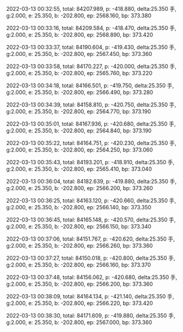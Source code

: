 2022-03-13 00:32:55, total: 84207.989, p: -418.880, delta:25.350 手, g:2.000, e: 25.350, b: -202.800, ep: 2568.160, bp: 373.380

2022-03-13 00:33:16, total: 84209.584, p: -418.470, delta:25.350 手, g:2.000, e: 25.350, b: -202.800, ep: 2568.890, bp: 373.420

2022-03-13 00:33:37, total: 84190.604, p: -419.430, delta:25.350 手, g:2.000, e: 25.350, b: -202.800, ep: 2567.450, bp: 373.360

2022-03-13 00:33:58, total: 84170.227, p: -420.000, delta:25.350 手, g:2.000, e: 25.350, b: -202.800, ep: 2565.760, bp: 373.220

2022-03-13 00:34:18, total: 84166.501, p: -419.750, delta:25.350 手, g:2.000, e: 25.350, b: -202.800, ep: 2566.490, bp: 373.280

2022-03-13 00:34:39, total: 84158.810, p: -420.750, delta:25.350 手, g:2.000, e: 25.350, b: -202.800, ep: 2564.770, bp: 373.190

2022-03-13 00:35:01, total: 84167.936, p: -420.680, delta:25.350 手, g:2.000, e: 25.350, b: -202.800, ep: 2564.840, bp: 373.190

2022-03-13 00:35:22, total: 84164.751, p: -420.230, delta:25.350 手, g:2.000, e: 25.350, b: -202.800, ep: 2564.250, bp: 373.060

2022-03-13 00:35:43, total: 84193.201, p: -418.910, delta:25.350 手, g:2.000, e: 25.350, b: -202.800, ep: 2565.410, bp: 373.040

2022-03-13 00:36:04, total: 84182.639, p: -419.880, delta:25.350 手, g:2.000, e: 25.350, b: -202.800, ep: 2566.200, bp: 373.260

2022-03-13 00:36:25, total: 84163.120, p: -420.660, delta:25.350 手, g:2.000, e: 25.350, b: -202.800, ep: 2566.140, bp: 373.350

2022-03-13 00:36:45, total: 84165.148, p: -420.570, delta:25.350 手, g:2.000, e: 25.350, b: -202.800, ep: 2566.150, bp: 373.340

2022-03-13 00:37:06, total: 84151.767, p: -420.620, delta:25.350 手, g:2.000, e: 25.350, b: -202.800, ep: 2566.260, bp: 373.360

2022-03-13 00:37:27, total: 84150.018, p: -420.800, delta:25.350 手, g:2.000, e: 25.350, b: -202.800, ep: 2566.160, bp: 373.370

2022-03-13 00:37:48, total: 84156.062, p: -420.680, delta:25.350 手, g:2.000, e: 25.350, b: -202.800, ep: 2566.200, bp: 373.360

2022-03-13 00:38:09, total: 84164.134, p: -421.140, delta:25.350 手, g:2.000, e: 25.350, b: -202.800, ep: 2566.220, bp: 373.420

2022-03-13 00:38:30, total: 84171.609, p: -419.880, delta:25.350 手, g:2.000, e: 25.350, b: -202.800, ep: 2567.000, bp: 373.360